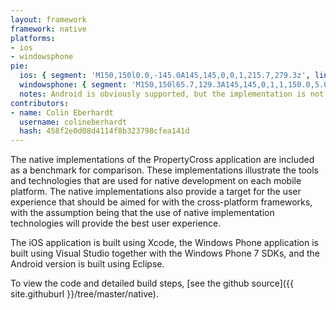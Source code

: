 ```yaml
---
layout: framework
framework: native
platforms:
- ios
- windowsphone
pie:
  ios: { segment: 'M150,150l0.0,-145.0A145,145,0,0,1,215.7,279.3z', line: 'M150,150l65.7,129.3' }
  windowsphone: { segment: 'M150,150l65.7,129.3A145,145,0,1,1,150.0,5.0z', line: 'M150,150l-0.0,-145.0' }
  notes: Android is obviously supported, but the implementation is not yet finished.
contributors:
- name: Colin Eberhardt
  username: colineberhardt
  hash: 458f2e0d08d4114f8b323798cfea141d
---
```

The native implementations of the PropertyCross application are included as a benchmark for comparison. These implementations illustrate the tools and technologies that are used for native development on each mobile platform. The native implementations also provide a target for the user experience that should be aimed for with the cross-platform frameworks, with the assumption being that the use of native implementation technologies will provide the best user experience.

The iOS application is built using Xcode, the Windows Phone application is built using Visual Studio together with the Windows Phone 7 SDKs, and the Android version is built using Eclipse.

To view the code and detailed build steps, [see the github source]({{ site.githuburl }}/tree/master/native).

